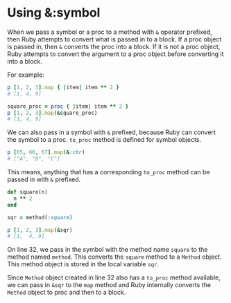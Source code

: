 # Using &:symbol

When we pass a symbol or a proc to a method with `&` operator prefixed, then Ruby attempts to convert what is passed in to a block. If a proc object is passed in, then `&` converts the proc into a block. If it is not a proc object, Ruby attempts to convert the argument to a proc object before converting it into a block.

For example:

```ruby
p [1, 2, 3].map { |item| item ** 2 }
# [1, 4, 9]
```

```ruby
square_proc = proc { |item| item ** 2 }
p [1, 2, 3].map(&square_proc)
# [1, 4, 9]
```

We can also pass in a symbol with `&` prefixed, because Ruby can convert the symbol to a proc. `to_proc` method is defined for symbol objects.

```ruby
p [65, 66, 67].map(&:chr)
# ["A", "B", "C"]
```

This means, anything that has a corresponding `to_proc` method can be passed in with `&` prefixed.

```ruby
def square(n)
  n ** 2
end

sqr = method(:square)

p [1, 2, 3].map(&sqr)
# [1,  4, 9]
```
On line  32, we pass in the symbol with the method name `square` to the method named `method`. This converts the `square` method to a `Method` object. This method object is stored in the local variable `sqr`.

Since `Method` object created in line 32 also has a `to_proc` method available, we can pass in `&sqr` to the `map` method and Ruby internally converts the `Method` object to proc and then to a block.
